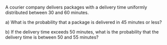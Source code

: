 A courier company delivers packages with a delivery time uniformly distributed between 30 and 60 minutes.

a) What is the probability that a package is delivered in 45 minutes or less?

b) If the delivery time exceeds 50 minutes, what is the probability that the delivery time is between 50 and 55 minutes?